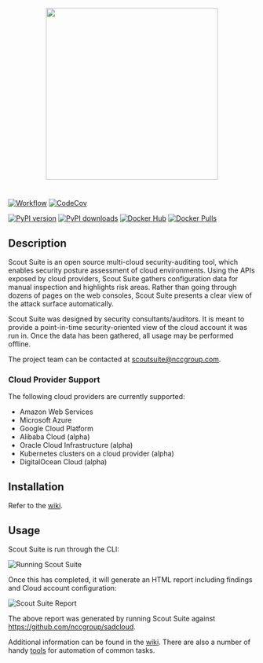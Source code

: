 <p align="center">
  <img src="https://user-images.githubusercontent.com/4206926/49877604-10457580-fe26-11e8-92d7-cd876c4f6454.png" width=350/>
</p>

#

[![Workflow](https://github.com/nccgroup/ScoutSuite/workflows/CI%20Workflow/badge.svg)](https://github.com/nccgroup/ScoutSuite/actions)
[![CodeCov](https://codecov.io/gh/nccgroup/ScoutSuite/branch/master/graph/badge.svg)](https://codecov.io/gh/nccgroup/ScoutSuite)

[![PyPI version](https://badge.fury.io/py/ScoutSuite.svg)](https://badge.fury.io/py/ScoutSuite)
[![PyPI downloads](https://img.shields.io/pypi/dm/scoutsuite)](https://img.shields.io/pypi/dm/scoutsuite)
[![Docker Hub](https://img.shields.io/badge/Docker%20Hub-rossja%2Fncc--scoutsuite-blue)](https://hub.docker.com/r/rossja/ncc-scoutsuite/)
[![Docker Pulls](https://img.shields.io/docker/pulls/rossja/ncc-scoutsuite.svg?style=flat-square)](https://hub.docker.com/r/rossja/ncc-scoutsuite/)

## Description

Scout Suite is an open source multi-cloud security-auditing tool, which enables security posture assessment of cloud environments. Using the APIs exposed by cloud providers, Scout Suite gathers configuration data for manual inspection and highlights risk areas. Rather than going through dozens of pages on the web consoles, Scout Suite presents a clear view of the attack surface automatically.

Scout Suite was designed by security consultants/auditors. It is meant to provide a point-in-time security-oriented view of the cloud account it was run in. Once the data has been gathered, all usage may be performed offline.

The project team can be contacted at <scoutsuite@nccgroup.com>.

### Cloud Provider Support

The following cloud providers are currently supported:

- Amazon Web Services
- Microsoft Azure
- Google Cloud Platform
- Alibaba Cloud (alpha)
- Oracle Cloud Infrastructure (alpha)
- Kubernetes clusters on a cloud provider (alpha)
- DigitalOcean Cloud (alpha)

## Installation

Refer to the [wiki](https://github.com/nccgroup/ScoutSuite/wiki/Setup).

## Usage

Scout Suite is run through the CLI:

![Running Scout Suite](https://user-images.githubusercontent.com/13310971/78389085-22659d00-75b0-11ea-9f22-ea6fcaa6a1cd.gif)

Once this has completed, it will generate an HTML report including findings and Cloud account configuration:

![Scout Suite Report](https://user-images.githubusercontent.com/13310971/77861662-342bf680-71e4-11ea-8eed-ccaeb78c5f45.gif)

The above report was generated by running Scout Suite against https://github.com/nccgroup/sadcloud.

Additional information can be found in the [wiki](https://github.com/nccgroup/ScoutSuite/wiki). 
There are also a number of handy [tools](https://github.com/nccgroup/ScoutSuite/tree/master/tools) for automation of common tasks.


